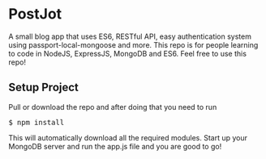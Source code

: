 # PostJot
A small blog app that uses ES6, RESTful API, easy authentication system using passport-local-mongoose and more. This repo is for people learning to code in NodeJS, ExpressJS, MongoDB and ES6. Feel free to use this repo!

<h2>Setup Project</h2>
<p>Pull or download the repo and after doing that you need to run</p>
<div class="highlight highlight-source-shell">
<pre>$ npm install</pre>
</div>
<p>This will automatically download all the required modules.
Start up your MongoDB server and run the app.js file and you are good to go!</p>
